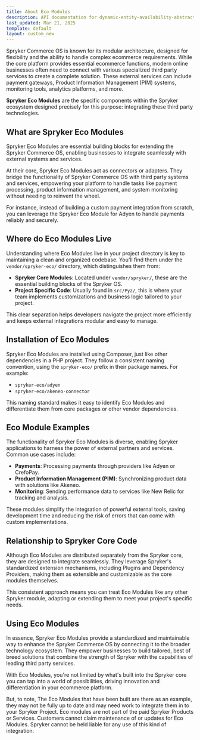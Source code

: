 ```yaml
---
title: About Eco Modules
description: API documentation for dynamic-entity-availability-abstracts.
last_updated: Mar 21, 2025
template: default
layout: custom_new
---
```



<div class="content_box">
Spryker Commerce OS is known for its modular architecture, designed for flexibility and the ability to handle complex ecommerce requirements. While the core platform provides essential ecommerce functions, modern online businesses often need to connect with various specialized third party services to create a complete solution. These external services can include payment gateways, Product Information Management (PIM) systems, monitoring tools, analytics platforms, and more.


**Spryker Eco Modules** are the specific components within the Spryker ecosystem designed precisely for this purpose: integrating these third party technologies.

</div>

## What are Spryker Eco Modules

Spryker Eco Modules are essential building blocks for extending the Spryker Commerce OS, enabling businesses to integrate seamlessly with external systems and services.

At their core, Spryker Eco Modules act as connectors or adapters. They bridge the functionality of Spryker Commerce OS with third party systems and services, empowering your platform to handle tasks like payment processing, product information management, and system monitoring without needing to reinvent the wheel.

For instance, instead of building a custom payment integration from scratch, you can leverage the Spryker Eco Module for Adyen to handle payments reliably and securely.

## Where do Eco Modules Live

Understanding where Eco Modules live in your project directory is key to maintaining a clean and organized codebase. You'll find them under the `vendor/spryker-eco/` directory, which distinguishes them from:

- **Spryker Core Modules**: Located under `vendor/spryker/`, these are the essential building blocks of the Spryker OS.
- **Project Specific Code**: Usually found in `src/Pyz/`, this is where your team implements customizations and business logic tailored to your project.

This clear separation helps developers navigate the project more efficiently and keeps external integrations modular and easy to manage.

## Installation of Eco Modules

Spryker Eco Modules are installed using Composer, just like other dependencies in a PHP project. They follow a consistent naming convention, using the `spryker-eco/` prefix in their package names. For example:

- `spryker-eco/adyen`
- `spryker-eco/akeneo-connector`

This naming standard makes it easy to identify Eco Modules and differentiate them from core packages or other vendor dependencies.

## Eco Module Examples

The functionality of Spryker Eco Modules is diverse, enabling Spryker applications to harness the power of external partners and services. Common use cases include:

- **Payments**: Processing payments through providers like Adyen or CrefoPay.
- **Product Information Management (PIM)**: Synchronizing product data with solutions like Akeneo.
- **Monitoring**: Sending performance data to services like New Relic for tracking and analysis.

These modules simplify the integration of powerful external tools, saving development time and reducing the risk of errors that can come with custom implementations.

## Relationship to Spryker Core Code

Although Eco Modules are distributed separately from the Spryker core, they are designed to integrate seamlessly. They leverage Spryker's standardized extension mechanisms, including Plugins and Dependency Providers, making them as extensible and customizable as the core modules themselves.

This consistent approach means you can treat Eco Modules like any other Spryker module, adapting or extending them to meet your project's specific needs.

## Using Eco Modules

In essence, Spryker Eco Modules provide a standardized and maintainable way to enhance the Spryker Commerce OS by connecting it to the broader technology ecosystem. They empower businesses to build tailored, best of breed solutions that combine the strength of Spryker with the capabilities of leading third party services.

With Eco Modules, you're not limited by what's built into the Spryker core you can tap into a world of possibilities, driving innovation and differentiation in your ecommerce platform.

But, to note, The Eco Modules that have been built are there as an example, they may not be fully up to date and may need work to integrate them in to your Spryker Project. Eco modules are not part of the paid Spryker Products or Services. Customers cannot claim maintenance of or updates for Eco Modules. Spryker cannot be held liable for any use of this kind of integration.